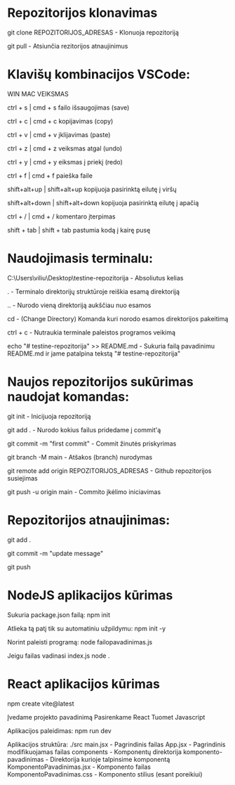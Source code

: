 
# Repozitorijos klonavimas

git clone REPOZITORIJOS_ADRESAS - Klonuoja repozitoriją

git pull - Atsiunčia rezitorijos atnaujinimus

# Klavišų kombinacijos VSCode:

WIN             MAC                 VEIKSMAS  

ctrl + s        |   cmd + s         failo išsaugojimas (save) 

ctrl + c        |   cmd + c         kopijavimas (copy)

ctrl + v        |   cmd + v         įklijavimas (paste)

ctrl + z        |   cmd + z         veiksmas atgal (undo)

ctrl + y        |   cmd + y         eiksmas į priekį (redo)

ctrl + f        |   cmd + f         paieška faile

shift+alt+up    |   shift+alt+up    kopijuoja pasirinktą eilutę į viršų

shift+alt+down  |   shift+alt+down  kopijuoja pasirinktą eilutę į apačią

ctrl + /        |   cmd + /         komentaro įterpimas

shift + tab     |   shift + tab     pastumia kodą į kairę pusę

# Naudojimasis terminalu:

  

C:\Users\viliu\Desktop\testine-repozitorija - Absoliutus kelias

. - Terminalo direktorijų struktūroje reiškia esamą direktoriją

.. - Nurodo vieną direktoriją aukščiau nuo esamos

cd - (Change Directory) Komanda kuri norodo esamos direktorijos pakeitimą

ctrl + c - Nutraukia terminale paleistos programos veikimą
  

echo "# testine-repozitorija" >> README.md - Sukuria failą pavadinimu README.md ir jame patalpina tekstą "# testine-repozitorija"

  

# Naujos repozitorijos sukūrimas naudojat komandas:

git init - Inicijuoja repozitoriją

git add . - Nurodo kokius failus pridedame į commit'ą

git commit -m "first commit" - Commit žinutės priskyrimas

git branch -M main - Atšakos (branch) nurodymas

git remote add origin REPOZITORIJOS_ADRESAS - Github repozitorijos susiejimas

git push -u origin main - Commito įkėlimo iniciavimas

  

# Repozitorijos atnaujinimas:

  

git add .

git commit -m "update message"

git push

# NodeJS aplikacijos kūrimas
Sukuria package.json failą:
npm init 

Atlieka tą patį tik su automatiniu užpildymu:
npm init -y 

Norint paleisti programą:
node failopavadinimas.js  

Jeigu failas vadinasi index.js
node .

# React aplikacijos kūrimas
npm create vite@latest

Įvedame projekto pavadinimą
Pasirenkame React
Tuomet Javascript

Aplikacijos paleidimas:
npm run dev

Aplikacijos struktūra:
./src
    main.jsx - Pagrindinis failas
    App.jsx - Pagrindinis modifikuojamas failas
    components - Komponentų direktorija
        komponento-pavadinimas - Direktorija kurioje talpinsime komponentą
            KomponentoPavadinimas.jsx - Komponento failas
            KomponentoPavadinimas.css - Komponento stilius (esant poreikiui)
